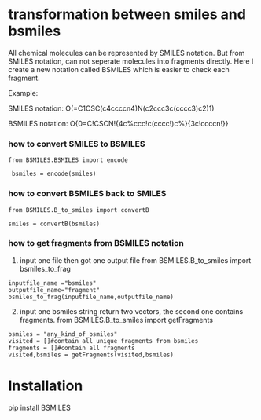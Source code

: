 # transformation between smiles and bsmiles
All chemical molecules can be represented by SMILES notation. But from SMILES notation, can not seperate molecules into fragments directly. Here I create a new notation called BSMILES which is easier to check each fragment.

Example:

  SMILES notation: O(=C1CSC(c4ccccn4)N(c2ccc3c(cccc3)c2)1)   
  
  BSMILES notation: O{0=C!CSCN!{4c%ccc!c(cccc!)c%}{3c!ccccn!}}
  
  ### how to convert SMILES to BSMILES
    from BSMILES.BSMILES import encode 

     bsmiles = encode(smiles)

  ### how to convert BSMILES back to SMILES
    from BSMILES.B_to_smiles import convertB 

    smiles = convertB(bsmiles)

  ### how to get fragments from BSMILES notation
  1. input one file then got one output file
    from BSMILES.B_to_smiles import bsmiles_to_frag 

    inputfile_name ="bsmiles"
    outputfile_name="fragment"
    bsmiles_to_frag(inputfile_name,outputfile_name)

  2. input one bsmiles string return two vectors, the second one contains fragments.
    from BSMILES.B_to_smiles import getFragments
    
    bsmiles = "any_kind_of_bsmiles"
    visited = []#contain all unique fragments from bsmiles
    fragments = []#contain all fragments
    visited,bsmiles = getFragments(visited,bsmiles)

# Installation
pip install BSMILES

